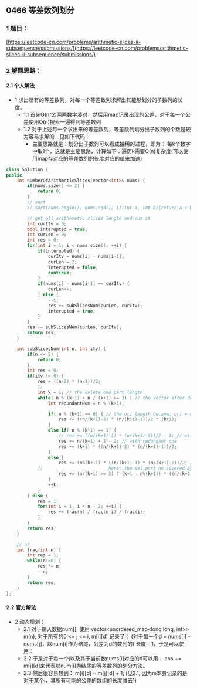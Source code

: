 ## 0466 等差数列划分

### 1 题目：
[https://leetcode-cn.com/problems/arithmetic-slices-ii-subsequence/submissions/](https://leetcode-cn.com/problems/arithmetic-slices-ii-subsequence/submissions/)

### 2 解题思路：
#### 2.1 个人解法
- 1 求出所有的等差数列，对每一个等差数列求解出其能够划分的子数列的长度。
  - 1.1 首先O(n^2)两两数字凑对，然后用map记录出现的公差，对于每一个公差使用O(n)搜索一遍得到等差数列
  - 1.2 对于上述每一个求出来的等差数列，等差数列划分出子数列的个数是较为容易求解的：见如下代码：
    - 主要思路就是：划分出子数列可以看成抽稀的过程，即为： 每k个数字中取1个，这就是主要思路，计算如下：遍历k需要O(n)复杂度(可以使用map存对应的等差数列的长度对应的值来加速)
```cpp
class Solution {
public:
    int numberOfArithmeticSlices(vector<int>& nums) {
        if(nums.size() <= 2) {
            return 0;
        }
        // sort
        // sort(nums.begin(), nums.end(), [](int a, int b){return a < b;});

        // get all arithemetic slices length and sum it
        int curItv = 0;
        bool interupted = true;
        int curLen = 0;
        int res = 0;
        for(int i = 1; i < nums.size(); ++i) {
            if(interupted) {
                curItv = nums[i] - nums[i-1];
                curLen = 2;
                interupted = false;
                continue;
            }
            if(nums[i] - nums[i-1] == curItv) {
                curLen++;
            } else {
                --i;
                res += subSlicesNum(curLen, curItv);
                interupted = true;
            }
        }
        res += subSlicesNum(curLen, curItv);
        return res;
    }

    int subSlicesNum(int n, int itv) {
        if(n <= 2) {
            return 0;
        }
        int res = 0;
        if(itv != 0) {
            res = ((n-2) * (n-1))/2;
            // 
            int k = 1; // the delete one part length
            while( n % (k+1) + n / (k+1) >= 3) { // the vector after del must have at least 3 elem
                int redundantNum = n % (k+1);

                if( n % (k+1) == 0) { // the ori length became: ori = ori / (k+1)
                    res += ((n/(k+1)-2) * (n/(k+1)-1))/2 * (k+1);
                } 
                else if( n % (k+1) == 1) {
                    // res += ((n/(k+1)-1) * (n/(k+1)-0))/2 - 1; // with redundant one
                    res += n/(k+1) + 1 - 2; // with redundant one
                    res += (k+1) * ((n/(k+1)-2) * (n/(k+1)-1))/2;
                } 
                else {
                    res += (n%(k+1)) * ((n/(k+1)-1) * (n/(k+1)-0))/2; // left part
		    //                         here: the del part no covered by the left part
                    res += (n/(k+1) >= 3) ? (k+1 - n%(k+1)) * ((n/(k+1)-2) * (n/(k+1)-1))/2 : 0;
                }
                ++k;
            }
        } else {
            res = 1;
            for(int i = 1; i < n - 2; ++i) {
                res += frac(n) / frac(n-i) / frac(i);
            }
        }
        return res;
    }

    // n!
    int frac(int n) {
        int res = 1;
        while(n!=0) {
            res *= n;
            --n;
        }
        return res;
    }
};
```

#### 2.2 官方解法
- 2 动态规划：
  - 2.1 对于输入数据num[], 使用 vector<unordered_map<long long, int>> m(n), 对于所有的0 <= j <= i, m[i][d] 记录了： (对于每一个d = nums[i] - nums[j]，以num[i]作为结尾，公差为d的数列的) 长度 - 1，于是可以使用：
  - 2.2 于是对于每一个j以及其于当前数nums[i]对应的d可以用： ans += m[j][d]来代表以num[i]为结尾的等差数列的划分方法。
  - 2.3 然后很容易想到： m[i][d] = m[j][d] + 1; (见2.1, 因为m本身记录的是对于某个i，其所有可能的公差的数组的长度减去1)

